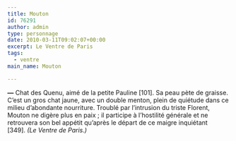```yaml
---
title: Mouton
id: 76291
author: admin
type: personnage
date: 2010-03-11T09:02:07+00:00
excerpt: Le Ventre de Paris
tags:
  - ventre
main_name: Mouton

---
```

**—** Chat des Quenu, aimé de la petite Pauline [101]. Sa peau pète de graisse. C’est un gros chat jaune, avec un double menton, plein de quiétude dans ce milieu d’abondante nourriture. Troublé par l’intrusion du triste Florent, Mouton ne digère plus en paix ; il participe à l’hostilité générale et ne retrouvera son bel appétit qu’après le départ de ce maigre inquiétant [349]. _(Le Ventre de Paris.)_